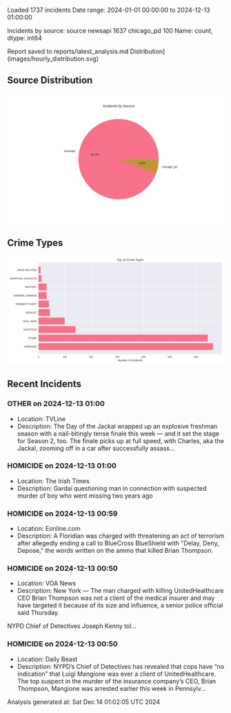 
Loaded 1737 incidents
Date range: 2024-01-01 00:00:00 to 2024-12-13 01:00:00

Incidents by source:
source
newsapi       1637
chicago_pd     100
Name: count, dtype: int64

Report saved to reports/latest_analysis.md
Distribution](images/hourly_distribution.svg)

## Source Distribution
![Source Distribution](images/source_distribution.svg)

## Crime Types
![Crime Types](images/crime_types.svg)

## Recent Incidents

### OTHER on 2024-12-13 01:00
- Location: TVLine
- Description: The Day of the Jackal wrapped up an explosive freshman season with a nail-bitingly tense finale this week — and it set the stage for Season 2, too. The finale picks up at full speed, with Charles, aka the Jackal, zooming off in a car after successfully assass…


### HOMICIDE on 2024-12-13 01:00
- Location: The Irish Times
- Description: Gardaí questioning man in connection with suspected murder of boy who went missing two years ago


### HOMICIDE on 2024-12-13 00:59
- Location: Eonline.com
- Description: A Floridian was charged with threatening an act of terrorism after allegedly ending a call to BlueCross BlueShield with "Delay, Deny, Depose," the words written on the ammo that killed Brian Thompson.


### HOMICIDE on 2024-12-13 00:50
- Location: VOA News
- Description: New York — The man charged with killing UnitedHealthcare CEO Brian Thompson was not a client of the medical insurer and may have targeted it because of its size and influence, a senior police official said Thursday.


NYPD Chief of Detectives Joseph Kenny tol…


### HOMICIDE on 2024-12-13 00:50
- Location: Daily Beast
- Description: NYPD’s Chief of Detectives has revealed that cops have “no indication” that Luigi Mangione was ever a client of UnitedHealthcare. The top suspect in the murder of the insurance company’s CEO, Brian Thompson, Mangione was arrested earlier this week in Pennsylv…

Analysis generated at: Sat Dec 14 01:02:05 UTC 2024
